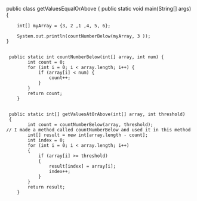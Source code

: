 public class getValuesEqualOrAbove
{
	public static void main(String[] args)
    {
		
		int[] myArray = {3, 2 ,1 ,4, 5, 6};
		
		System.out.println(countNumberBelow(myArray, 3 ));
    }
	
	
	 public static int countNumberBelow(int[] array, int num) {
	        int count = 0;
	        for (int i = 0; i < array.length; i++) {
	            if (array[i] < num) {
	                count++;
	            }
	        }
	        return count;
	    }
	 
   
	 public static int[] getValuesAtOrAbove(int[] array, int threshold) 
	 {
	        int count = countNumberBelow(array, threshold);                    // I made a method called countNumberBelow and used it in this method
	        int[] result = new int[array.length - count];
	        int index = 0;
	        for (int i = 0; i < array.length; i++) 
	        {
	            if (array[i] >= threshold) 
	            {
	                result[index] = array[i];
	                index++;
	            }
	        }
	        return result;
	    }
	 

	
    
